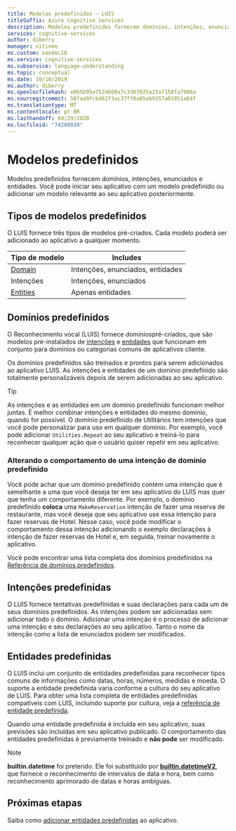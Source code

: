 ```yaml
---
title: Modelos predefinidos – LUIS
titleSuffix: Azure Cognitive Services
description: Modelos predefinidos fornecem domínios, intenções, enunciados e entidades. Você pode iniciar o aplicativo com um domínio predefinido ou, posteriormente adicionar um domínio relevante ao aplicativo.
services: cognitive-services
author: diberry
manager: nitinme
ms.custom: seodec18
ms.service: cognitive-services
ms.subservice: language-understanding
ms.topic: conceptual
ms.date: 10/10/2019
ms.author: diberry
ms.openlocfilehash: e0b5b95a7524b60a7c3367035a15a7158fa7908a
ms.sourcegitcommit: 58faa9fcbd62f3ac37ff0a65ab9357a01051a64f
ms.translationtype: MT
ms.contentlocale: pt-BR
ms.lasthandoff: 04/29/2020
ms.locfileid: "74280830"
---
```

# <a name="prebuilt-models"></a>Modelos predefinidos

Modelos predefinidos fornecem domínios, intenções, enunciados e entidades. Você pode iniciar seu aplicativo com um modelo predefinido ou adicionar um modelo relevante ao seu aplicativo posteriormente. 

## <a name="types-of-prebuilt-models"></a>Tipos de modelos predefinidos

O LUIS fornece três tipos de modelos pré-criados. Cada modelo poderá ser adicionado ao aplicativo a qualquer momento. 

|Tipo de modelo|Includes|
|--|--|
|[Domain](luis-reference-prebuilt-domains.md)|Intenções, enunciados, entidades|
|Intenções|Intenções, enunciados|
|[Entities](luis-reference-prebuilt-entities.md)|Apenas entidades| 

## <a name="prebuilt-domains"></a>Domínios predefinidos

O Reconhecimento vocal (LUIS) fornece *domínios*pré-criados, que são modelos pré-instalados de [intenções](luis-how-to-add-intents.md) e [entidades](luis-concept-entity-types.md) que funcionam em conjunto para domínios ou categorias comuns de aplicativos cliente. 

Os domínios predefinidos são treinados e prontos para serem adicionados ao aplicativo LUIS. As intenções e entidades de um domínio predefinido são totalmente personalizáveis depois de serem adicionadas ao seu aplicativo. 

> [!TIP]
> As intenções e as entidades em um domínio predefinido funcionam melhor juntas. É melhor combinar intenções e entidades do mesmo domínio, quando for possível.
> O domínio predefinido de Utilitários tem intenções que você pode personalizar para uso em qualquer domínio. Por exemplo, você pode adicionar `Utilities.Repeat` ao seu aplicativo e treiná-lo para reconhecer qualquer ação que o usuário quiser repetir em seu aplicativo. 

### <a name="changing-the-behavior-of-a-prebuilt-domain-intent"></a>Alterando o comportamento de uma intenção de domínio predefinido

Você pode achar que um domínio predefinido contém uma intenção que é semelhante a uma que você deseja ter em seu aplicativo do LUIS mas quer que tenha um comportamento diferente. Por exemplo, o domínio predefinido **coloca** uma `MakeReservation` intenção de fazer uma reserva de restaurante, mas você deseja que seu aplicativo use essa intenção para fazer reservas de Hotel. Nesse caso, você pode modificar o comportamento dessa intenção adicionando o exemplo declarações à intenção de fazer reservas de Hotel e, em seguida, treinar novamente o aplicativo. 

Você pode encontrar uma lista completa dos domínios predefinidos na [Referência de domínios predefinidos](./luis-reference-prebuilt-domains.md).

## <a name="prebuilt-intents"></a>Intenções predefinidas

O LUIS fornece tentativas predefinidas e suas declarações para cada um de seus domínios predefinidos. As intenções podem ser adicionadas sem adicionar todo o domínio. Adicionar uma intenção é o processo de adicionar uma intenção e seu declarações ao seu aplicativo. Tanto o nome da intenção como a lista de enunciados podem ser modificados.  

## <a name="prebuilt-entities"></a>Entidades predefinidas

O LUIS inclui um conjunto de entidades predefinidas para reconhecer tipos comuns de informações como datas, horas, números, medidas e moeda. O suporte a entidade predefinida varia conforme a cultura do seu aplicativo de LUIS. Para obter uma lista completa de entidades predefinidas compatíveis com LUIS, incluindo suporte por cultura, veja a [referência de entidade predefinida](./luis-reference-prebuilt-entities.md).

Quando uma entidade predefinida é incluída em seu aplicativo, suas previsões são incluídas em seu aplicativo publicado. O comportamento das entidades predefinidas é previamente treinado e **não pode** ser modificado. 

> [!NOTE]
> **builtin.datetime** foi preterido. Ele foi substituído por [**builtin.datetimeV2**](luis-reference-prebuilt-datetimev2.md), que fornece o reconhecimento de intervalos de data e hora, bem como reconhecimento aprimorado de datas e horas ambíguas.

## <a name="next-steps"></a>Próximas etapas

Saiba como [adicionar entidades predefinidas](luis-prebuilt-entities.md) ao aplicativo.
